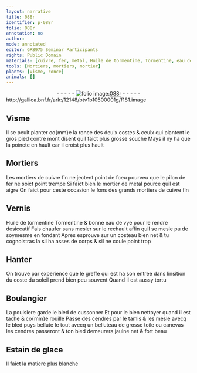 ```yaml
---
layout: narrative
title: 088r
identifier: p-088r
folio: 088r
annotation: no
author:
mode: annotated
editor: GR8975 Seminar Participants
rights: Public Domain
materials: [cuivre, fer, metal, Huile de tormentine, Tormentine, eau de vye, poulsiere, bled, cendres, toile, canevas, Estain de glace]
tools: [Mortiers, mortiers, mortier]
plants: [Visme, ronce]
animals: []
---
```


<div class="folio" align="center">- - - - - <a href="http://gallica.bnf.fr/ark:/12148/btv1b10500001g/f181.image" target="_blank"><img src="https://cu-mkp.github.io/2017-workshop-edition/assets/photo-icon.png" alt="folio image: " style="display:inline-block; margin-bottom:-3px;"/>088r</a> - - - - - </div> http://gallica.bnf.fr/ark:/12148/btv1b10500001g/f181.image   

## <span class="pa">Visme</span>

 
Il se peult planter co{mm}e la <span class="pa">ronce</span> des deulx costes & ceulx qui plantent le gros pied contre mont disent quil faict plus grosse souche Mays il ny ha que la poincte en hault car il croist plus hault
    

## <span class="tl">Mortiers</span>

 
 Les <span class="tl">mortiers</span> de <span class="m">cuivre</span> fin ne jectent point de foeu pourveu que le pilon de <span class="m">fer</span> ne soict point trempe Si faict bien le <span class="tl">mortier</span> de <span class="m">metal</span> pource quil est aigre On faict pour ceste occasion le fons des grands <span class="tl">mortiers</span> de <span class="m">cuivre</span> fin
    

## Vernis

 
<span class="m">Huile de tormentine</span> <span class="m">Tormentine</span> & bonne <span class="m">eau de vye</span> pour le rendre desiccatif Fais chaufer sans mesler sur le rechault affin quil se mesle pu de soymesme en fondant Apres esprouve sur un costeau bien net & tu cognoistras la sil ha asses de corps & sil ne coule point trop
    

## Hanter

 
On trouve par experience que le greffe qui est ha son entree dans linsition du coste du soleil prend bien peu souvent Quand il est aussy tortu
    

## <span class="pro">Boulangier</span>

 
La <span class="m">poulsiere</span> garde le <span class="m">bled</span> de cussonner Et pour le bien nettoyer quand il est tache & co{mm}e rouille Passe des <span class="m">cendres</span> par le tamis & les mesle avecq le <span class="m">bled</span> puys bellute le tout avecq un belluteau de grosse <span class="m">toile</span> ou <span class="m">canevas</span> les <span class="m">cendres</span> passeront & ton <span class="m">bled</span> demeurera jaulne net & fort beau
    

## <span class="m">Estain de glace</span>

 
Il faict la matiere plus blanche
 